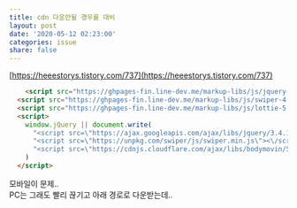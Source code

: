 ```yaml
---
title: cdn 다운안될 경우를 대비
layout: post
date: '2020-05-12 02:23:00'
categories: issue
share: false
---
```


[https://heeestorys.tistory.com/737](https://heeestorys.tistory.com/737)

```html
	<script src="https://ghpages-fin.line-dev.me/markup-libs/js/jquery-3.4.1.min.js"></script>
  <script src="https://ghpages-fin.line-dev.me/markup-libs/js/swiper-4.4.6.min.js"></script>
  <script src="https://ghpages-fin.line-dev.me/markup-libs/js/lottie-5.5.9.min.js"></script>
  <script>
    window.jQuery || document.write(
      "<script src=\"https://ajax.googleapis.com/ajax/libs/jquery/3.4.1/jquery.min.js\"><\/script>" +
      "<script src=\"https://unpkg.com/swiper/js/swiper.min.js\"><\/script>" +
      "<script src=\"https://cdnjs.cloudflare.com/ajax/libs/bodymovin/5.5.9/lottie.min.js\"><\/script>"
    )
  </script>
```

모바일이 문제..  
PC는 그래도 빨리 끊기고 아래 경로로 다운받는데..